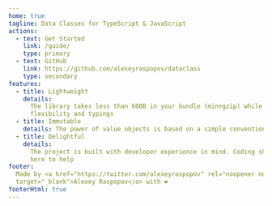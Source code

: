 ```yaml
---
home: true
tagline: Data Classes for TypeScript & JavaScript
actions:
  - text: Get Started
    link: /guide/
    type: primary
  - text: GitHub
    link: https://github.com/alexeyraspopov/dataclass
    type: secondary
features:
  - title: Lightweight
    details:
      The library takes less than 600B in your bundle (min+gzip) while still providing a lot of
      flexibility and typings
  - title: Immutable
    details: The power of value objects is based on a simple convention that objects never mutate
  - title: Delightful
    details:
      The project is built with developer experience in mind. Coding should be easy and dataclass is
      here to help
footer:
  Made by <a href="https://twitter.com/alexeyraspopov" rel="noopener noreferrer"
  target="_blank">Alexey Raspopov</a> with ❤️
footerHtml: true
---
```

